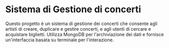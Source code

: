# Sistema di Gestione di concerti

Questo progetto è un sistema di gestione dei concerti che consente agli artisti di creare, duplicare e gestire concerti, e agli utenti di cercare e acquistare biglietti. Utilizza MongoDB per l'archiviazione dei dati e fornisce un'interfaccia basata su terminale per l'interazione.

